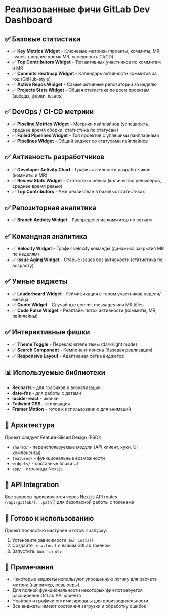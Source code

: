# Реализованные фичи GitLab Dev Dashboard

## ✅ Базовые статистики

- ✅ **Key Metrics Widget** - Ключевые метрики (проекты, коммиты, MR, issues, среднее время MR, успешность CI/CD)
- ✅ **Top Contributors Widget** - Топ активных участников по коммитам и MR
- ✅ **Commits Heatmap Widget** - Календарь активности коммитов за год (GitHub-style)
- ✅ **Active Repos Widget** - Самые активные репозитории за неделю
- ✅ **Projects Stats Widget** - Общая статистика по всем проектам (звёзды, форки, issues)

## ✅ DevOps / CI-CD метрики

- ✅ **Pipeline Metrics Widget** - Метрики пайплайнов (успешность, среднее время сборки, статистика по статусам)
- ✅ **Failed Pipelines Widget** - Топ проектов с упавшими пайплайнами
- ✅ **Pipelines Widget** - Общий виджет со статусами пайплайнов

## ✅ Активность разработчиков

- ✅ **Developer Activity Chart** - График активности разработчиков (коммиты и MR)
- ✅ **Review Stats Widget** - Статистика ревью (количество ревьюеров, среднее время ревью)
- ✅ **Top Contributors** - Уже реализован в базовых статистиках

## ✅ Репозиторная аналитика

- ✅ **Branch Activity Widget** - Распределение коммитов по веткам

## ✅ Командная аналитика

- ✅ **Velocity Widget** - График velocity команды (динамика закрытия MR по неделям)
- ✅ **Issue Aging Widget** - Старые issues без активности (статистика по возрасту)

## ✅ Умные виджеты

- ✅ **Leaderboard Widget** - Геймификация с топом участников недели/месяца
- ✅ **Quote Widget** - Случайные commit messages или MR titles
- ✅ **Code Pulse Widget** - Реалтайм поток активности (коммиты, MR, пайплайны)

## ✅ Интерактивные фишки

- ✅ **Theme Toggle** - Переключатель темы (dark/light mode)
- ✅ **Search Component** - Компонент поиска (базовая реализация)
- ✅ **Responsive Layout** - Адаптивная сетка виджетов

## 📊 Используемые библиотеки

- **Recharts** - для графиков и визуализации
- **date-fns** - для работы с датами
- **lucide-react** - иконки
- **Tailwind CSS** - стилизация
- **Framer Motion** - готов к использованию для анимаций

## 🎨 Архитектура

Проект следует Feature-Sliced Design (FSD):
- `shared/` - переиспользуемые модули (API клиент, хуки, UI компоненты)
- `features/` - функциональные возможности
- `widgets/` - составные блоки UI
- `app/` - страницы Next.js

## 🔄 API Integration

Все запросы проксируются через Next.js API routes (`/api/gitlab/[...path]`) для безопасной работы с токенами.

## 🚀 Готово к использованию

Проект полностью настроен и готов к запуску:
1. Установите зависимости: `bun install`
2. Создайте `.env.local` с вашим GitLab токеном
3. Запустите: `bun run dev`

## 📝 Примечания

- Некоторые виджеты используют упрощенную логику для расчета метрик (например, ревьюеры)
- Для полной функциональности некоторых фич потребуется расширение GitLab API клиента
- Heatmap и графики оптимизированы для производительности
- Все виджеты имеют состояния загрузки и обработку ошибок
